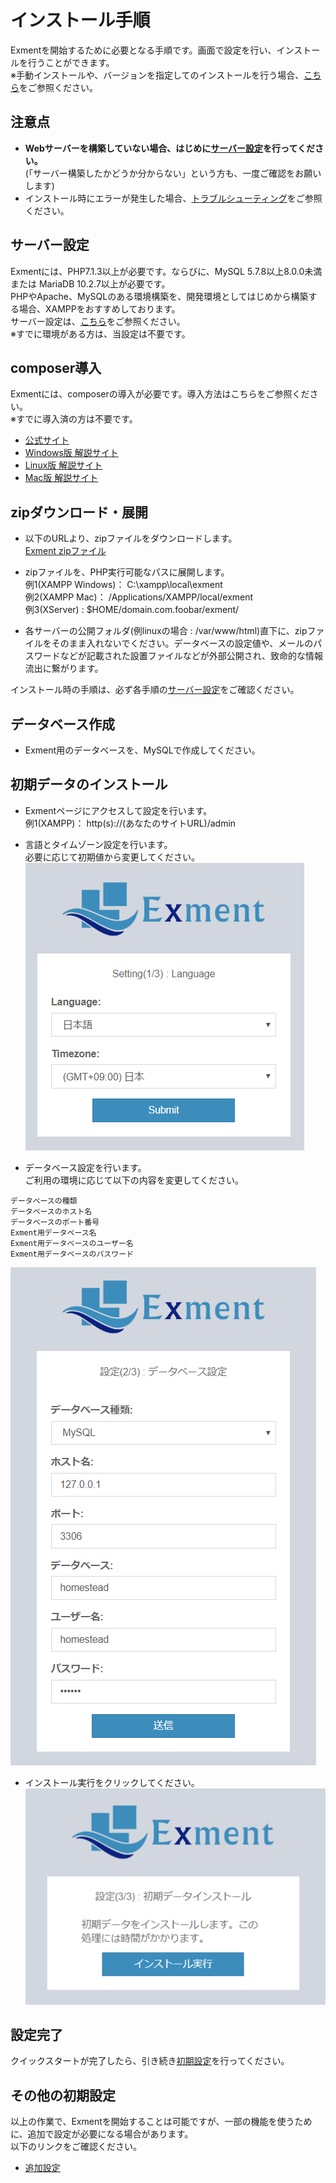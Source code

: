 # インストール手順
Exmentを開始するために必要となる手順です。画面で設定を行い、インストールを行うことができます。  
※手動インストールや、バージョンを指定してのインストールを行う場合、[こちら](/ja/quickstart_manual)をご参照ください。

## 注意点
- **Webサーバーを構築していない場合、はじめに[サーバー設定](/ja/server)を行ってください。**  
(「サーバー構築したかどうか分からない」という方も、一度ご確認をお願いします)
- インストール時にエラーが発生した場合、[トラブルシューティング](/ja/troubleshooting)をご参照ください。

## サーバー設定
Exmentには、PHP7.1.3以上が必要です。ならびに、MySQL 5.7.8以上8.0.0未満 または MariaDB 10.2.7以上が必要です。  
PHPやApache、MySQLのある環境構築を、開発環境としてはじめから構築する場合、XAMPPをおすすめしております。  
サーバー設定は、[こちら](/ja/install_xampp)をご参照ください。  
※すでに環境がある方は、当設定は不要です。


## composer導入
Exmentには、composerの導入が必要です。導入方法はこちらをご参照ください。  
※すでに導入済の方は不要です。  
- [公式サイト](https://getcomposer.org/download/)
- [Windows版 解説サイト](https://weblabo.oscasierra.net/php-composer-windows-install/)
- [Linux版 解説サイト](https://weblabo.oscasierra.net/php-composer-centos-install/)
- [Mac版 解説サイト](https://weblabo.oscasierra.net/php-composer-macos-homebrew-install/)


## zipダウンロード・展開
- 以下のURLより、zipファイルをダウンロードします。  
[Exment zipファイル](https://exment.net/downloads/ja/exment.zip)  

- zipファイルを、PHP実行可能なパスに展開します。  
例1(XAMPP Windows)： C:\xampp\local\exment  
例2(XAMPP Mac)： /Applications/XAMPP/local/exment  
例3(XServer) : $HOME/domain.com.foobar/exment/  
  
- <span class="red bold">各サーバーの公開フォルダ(例linuxの場合 : /var/www/html)直下に、zipファイルをそのまま入れないでください。データベースの設定値や、メールのパスワードなどが記載された設置ファイルなどが外部公開され、致命的な情報流出に繋がります。</span>  

インストール時の手順は、必ず各手順の[サーバー設定](/ja/server)をご確認ください。

## データベース作成
- Exment用のデータベースを、MySQLで作成してください。

## 初期データのインストール
- Exmentページにアクセスして設定を行います。  
例1(XAMPP)： http(s)://(あなたのサイトURL)/admin  

- 言語とタイムゾーン設定を行います。  
必要に応じて初期値から変更してください。  
![インストール画面_設定](img/quickstart/setting_windows1.png)  

- データベース設定を行います。  
ご利用の環境に応じて以下の内容を変更してください。 
~~~
データベースの種類
データベースのホスト名
データベースのポート番号
Exment用データベース名
Exment用データベースのユーザー名
Exment用データベースのパスワード
~~~  

![インストール画面_設定](img/quickstart/setting_windows2.png)  
  
- インストール実行をクリックしてください。  
![インストール画面_設定](img/quickstart/setting_windows3.png)  


## 設定完了
クイックスタートが完了したら、引き続き[初期設定](/ja/first_setting.md)を行ってください。  

## その他の初期設定
以上の作業で、Exmentを開始することは可能ですが、一部の機能を使うために、追加で設定が必要になる場合があります。  
以下のリンクをご確認ください。  
- [追加設定](/ja/quickstart_more)
